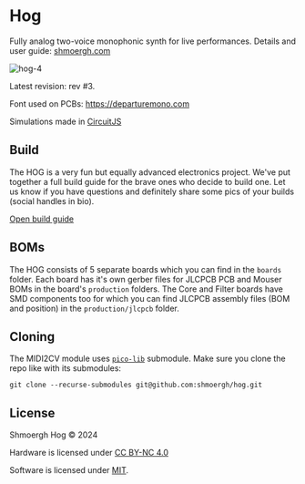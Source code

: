 # Hog

Fully analog two-voice monophonic synth for live performances.
Details and user guide: [shmoergh.com](https://shmoergh.com/)

![hog-4](https://github.com/user-attachments/assets/5aac2ab4-8e55-40d0-9659-4bc40b0307c7)

Latest revision: rev #3.

Font used on PCBs: https://departuremono.com

Simulations made in [CircuitJS](https://www.falstad.com/circuit/circuitjs.html)

## Build

The HOG is a very fun but equally advanced electronics project. We've put together a full build guide for the brave ones who decide to build one. Let us know if you have questions and definitely share some pics of your builds (social handles in bio).

[Open build guide](https://shmoergh.notion.site/HOG-build-guide-15c0c596898880f7b9f0f85d2e50b125)


## BOMs

The HOG consists of 5 separate boards which you can find in the `boards` folder. Each board has it's own gerber files for JLCPCB PCB and Mouser BOMs in the board's `production` folders. The Core and Filter boards have SMD components too for which you can find JLCPCB assembly files (BOM and position) in the `production/jlcpcb` folder.


## Cloning

The MIDI2CV module uses [`pico-lib`](https://github.com/peterzimon/pico-lib) submodule. Make sure you clone
the repo like with its submodules:

```
git clone --recurse-submodules git@github.com:shmoergh/hog.git
```

## License

Shmoergh Hog © 2024

Hardware is licensed under [CC BY-NC 4.0](https://creativecommons.org/licenses/by-nc/4.0/)

Software is licensed under [MIT](https://opensource.org/license/mit).
